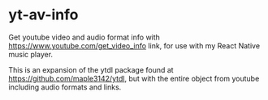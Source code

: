 # yt-av-info
Get youtube video and audio format info with https://www.youtube.com/get_video_info link, for use with my React Native music player.

This is an expansion of the ytdl package found at https://github.com/maple3142/ytdl, but with the entire object from youtube including audio formats and links.